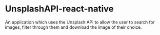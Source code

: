 # UnsplashAPI-react-native
An application which uses the Unsplash API to allow the user to search for images, filter through them and download the image of their choice.
